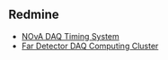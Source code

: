 ## Redmine
- [NOvA DAQ Timing System](https://cdcvs.fnal.gov/redmine/projects/novadaq-timing/wiki#Power-On-and-Configuration-of-a-TDU)
- [Far Detector DAQ Computing Cluster](https://cdcvs.fnal.gov/redmine/projects/daqcluster-fardet/wiki/Wiki)
